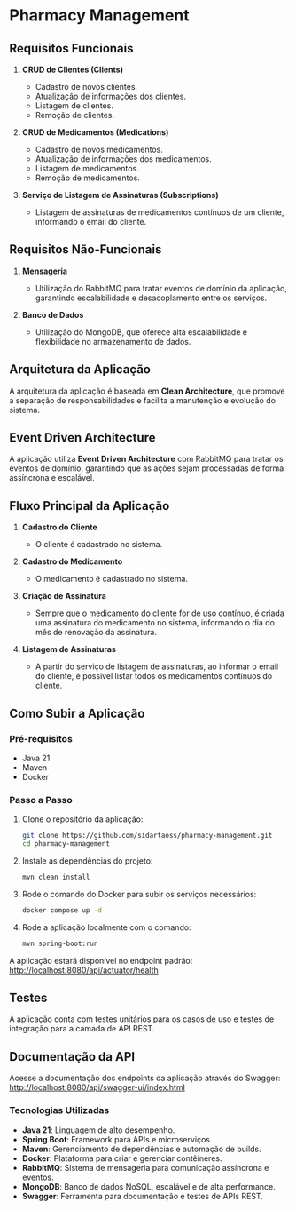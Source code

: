 # Pharmacy Management

## Requisitos Funcionais

1. **CRUD de Clientes (Clients)**
   - Cadastro de novos clientes.
   - Atualização de informações dos clientes.
   - Listagem de clientes.
   - Remoção de clientes.

2. **CRUD de Medicamentos (Medications)**
   - Cadastro de novos medicamentos.
   - Atualização de informações dos medicamentos.
   - Listagem de medicamentos.
   - Remoção de medicamentos.

3. **Serviço de Listagem de Assinaturas (Subscriptions)**
   - Listagem de assinaturas de medicamentos contínuos de um cliente, informando o email do cliente.

## Requisitos Não-Funcionais

1. **Mensageria**
   - Utilização do RabbitMQ para tratar eventos de domínio da aplicação, garantindo escalabilidade e desacoplamento entre os serviços.

2. **Banco de Dados**
   - Utilização do MongoDB, que oferece alta escalabilidade e flexibilidade no armazenamento de dados.

## Arquitetura da Aplicação

A arquitetura da aplicação é baseada em **Clean Architecture**, que promove a separação de responsabilidades e facilita a manutenção e evolução do sistema.

## Event Driven Architecture

A aplicação utiliza **Event Driven Architecture** com RabbitMQ para tratar os eventos de domínio, garantindo que as ações sejam processadas de forma assíncrona e escalável.

## Fluxo Principal da Aplicação

1. **Cadastro do Cliente**
   - O cliente é cadastrado no sistema.

2. **Cadastro do Medicamento**
   - O medicamento é cadastrado no sistema.

3. **Criação de Assinatura**
   - Sempre que o medicamento do cliente for de uso contínuo, é criada uma assinatura do medicamento no sistema, informando o dia do mês de renovação da assinatura.

4. **Listagem de Assinaturas**
   - A partir do serviço de listagem de assinaturas, ao informar o email do cliente, é possível listar todos os medicamentos contínuos do cliente.

## Como Subir a Aplicação

### Pré-requisitos

- Java 21
- Maven
- Docker

### Passo a Passo

1. Clone o repositório da aplicação:
   ```bash
   git clone https://github.com/sidartaoss/pharmacy-management.git
   cd pharmacy-management
   ```

2. Instale as dependências do projeto:
   ```bash
   mvn clean install
   ```

3. Rode o comando do Docker para subir os serviços necessários:
   ```bash
   docker compose up -d
   ```

4. Rode a aplicação localmente com o comando:
   ```bash
   mvn spring-boot:run
   ```

A aplicação estará disponível no endpoint padrão: [http://localhost:8080/api/actuator/health](http://localhost:8080/api/actuator/health)

## Testes

A aplicação conta com testes unitários para os casos de uso e testes de integração para a camada de API REST.

## Documentação da API

Acesse a documentação dos endpoints da aplicação através do Swagger: [http://localhost:8080/api/swagger-ui/index.html](http://localhost:8080/api/swagger-ui/index.html)

### Tecnologias Utilizadas

- **Java 21**: Linguagem de alto desempenho.
- **Spring Boot**: Framework para APIs e microserviços.
- **Maven**: Gerenciamento de dependências e automação de builds.
- **Docker**: Plataforma para criar e gerenciar contêineres.
- **RabbitMQ**: Sistema de mensageria para comunicação assíncrona e eventos.
- **MongoDB**: Banco de dados NoSQL, escalável e de alta performance.
- **Swagger**: Ferramenta para documentação e testes de APIs REST.
